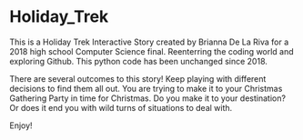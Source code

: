 # Holiday_Trek

This is a Holiday Trek Interactive Story created by Brianna De La Riva for a 2018 high school Computer Science final. Reenterring the coding world and exploring Github. This python code has been unchanged since 2018. 

There are several outcomes to this story! Keep playing with different decisions to find them all out. You are trying to make it to your Christmas Gathering Party in time for Christmas. Do you make it to your destination? Or does it end you with wild turns of situations to deal with.

Enjoy!
